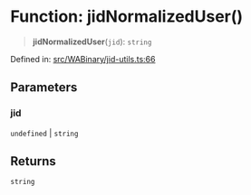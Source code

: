 # Function: jidNormalizedUser()

> **jidNormalizedUser**(`jid`): `string`

Defined in: [src/WABinary/jid-utils.ts:66](https://github.com/Fokusdotid/bail/blob/3856b89f13bbe82f2e10396a28cd4ef2089de845/src/WABinary/jid-utils.ts#L66)

## Parameters

### jid

`undefined` | `string`

## Returns

`string`
